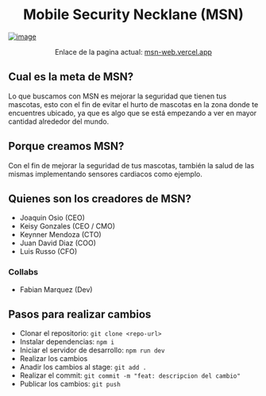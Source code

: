 <h1 align="center">Mobile Security Necklane (MSN)</h1>
<a href="https://msn-web.vercel.app"><img src="https://github.com/user-attachments/assets/4778332d-9554-4f44-ade9-10ca39ef15a5" alt="image"></a>
<p align="center">Enlace de la pagina actual: <a href="https://msn-web.vercel.app">msn-web.vercel.app</a></p>

<h2>Cual es la meta de MSN?</h2>
<p>Lo que buscamos con MSN es mejorar la seguridad que tienen tus mascotas, esto con el fin de evitar el hurto de mascotas en la zona donde te encuentres ubicado, ya que es algo que se está empezando a ver en mayor cantidad alrededor del mundo.</p>

<h2>Porque creamos MSN?</h2>
<p>
    Con el fin de mejorar la seguridad de tus mascotas, también la salud de las mismas implementando sensores cardiacos como ejemplo.
</p>

<h2>Quienes son los creadores de MSN?</h2>
<ul>
    <li>Joaquin Osio (CEO) </li>
    <li>Keisy Gonzales (CEO / CMO) </li>
    <li>Keynner Mendoza (CTO) </li>
    <li>Juan David Diaz (COO)</li> 
    <li>Luis Russo (CFO)</li>
</ul>

<h3>Collabs</h3>
<ul>
    <li>Fabian Marquez (Dev)</li>
</ul>

<h2>Pasos para realizar cambios</h2>
  <ul>
    <li>Clonar el repositorio: <code>git clone &lt;repo-url&gt;</code></li>
    <li>Instalar dependencias: <code>npm i</code></li>
    <li>Iniciar el servidor de desarrollo: <code>npm run dev</code></li>
    <li>Realizar los cambios</li>
    <li>Anadir los cambios al stage: <code>git add .</code></li>
    <li>Realizar el commit: <code>git commit -m "feat: descripcion del cambio"</code></li>
    <li>Publicar los cambios: <code>git push</code></li>
    
